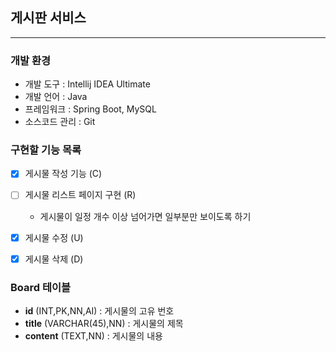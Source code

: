 ## 게시판 서비스

---

### 개발 환경
* 개발 도구 : Intellij IDEA Ultimate
* 개발 언어 : Java
* 프레임워크 : Spring Boot, MySQL
* 소스코드 관리 : Git


### 구현할 기능 목록

- [X] 게시물 작성 기능 (C)
- [ ] 게시물 리스트 페이지 구현 (R)
    - 게시물이 일정 개수 이상 넘어가면 일부분만 보이도록 하기
- [X] 게시물 수정 (U)
- [X] 게시물 삭제 (D)


### Board 테이블
* **id** (INT,PK,NN,AI) : 게시물의 고유 번호
* **title** (VARCHAR(45),NN) : 게시물의 제목
* **content** (TEXT,NN) : 게시물의 내용
